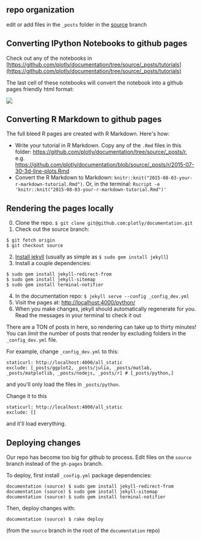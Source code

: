 ## repo organization
edit or add files in the `_posts` folder in the [source](http://github.com/plotly/documentation/tree/source) branch

## Converting IPython Notebooks to github pages

Check out any of the notebooks in [https://github.com/plotly/documentation/tree/source/_posts/tutorials](https://github.com/plotly/documentation/tree/source/_posts/tutorials)

The last cell of these notebooks will convert the notebook into a github pages friendly html format:

![](http://i.imgur.com/SDcuOkv.png)

## Converting R Markdown to github pages

The full bleed R pages are created with R Markdown. Here's how:
- Write your tutorial in R Markdown. Copy any of the `.Rmd` files in this folder: https://github.com/plotly/documentation/tree/source/_posts/r, e.g.  https://github.com/plotly/documentation/blob/source/_posts/r/2015-07-30-3d-line-plots.Rmd
- Convert the R Markdown to Markdown: `knitr::knit("2015-08-03-your-r-markdown-tutorial.Rmd")`. Or, in the terminal: `Rscript -e 'knitr::knit("2015-08-03-your-r-markdown-tutorial.Rmd")'`

## Rendering the pages locally
0. Clone the repo. `$ git clone git@github.com:plotly/documentation.git`
1. Check out the source branch:

  ```
  $ git fetch origin
  $ git checkout source
  ```
2. [Install jekyll](http://jekyllrb.com/docs/installation/) (usually as simple as `$ sudo gem install jekyll`)
3. Install a couple dependencies:

  ```
  $ sudo gem install jekyll-redirect-from
  $ sudo gem install jekyll-sitemap
  $ sudo gem install terminal-notifier
  ```
4. In the documentation repo: `$ jekyll serve --config _config_dev.yml`
5. Visit the pages at: [http://localhost:4000/python/](http://localhost:4000/python/)
6. When you make changes, jekyll should automatically regenerate for you. Read the messages in your terminal to check it out

There are a TON of posts in here, so rendering can take up to
thirty minutes! You can *limit* the number of posts that render by
excluding folders in the `_config_dev.yml` file.

For example, change `_config_dev.yml` to this:

```
staticurl: http://localhost:4000/all_static
exclude: [_posts/ggplot2, _posts/julia, _posts/matlab, _posts/matplotlib, _posts/nodejs, _posts/r] # [_posts/python,]
```

and you'll only load the files in `_posts/python`.

Change it to this

```
staticurl: http://localhost:4000/all_static
exclude: []
```

and it'll load everything.

## Deploying changes
Our repo has become too big for github to process. Edit files on the `source` branch instead of the `gh-pages` branch.

To deploy, first install `_config.yml` package dependencies:
```
documentation (source) $ sudo gem install jekyll-redirect-from
documentation (source) $ sudo gem install jekyll-sitemap
documentation (source) $ sudo gem install terminal-notifier

```

Then, deploy changes with:
```
documentation (source) $ rake deploy
```

(from the `source` branch in the root of the `documentation` repo)
